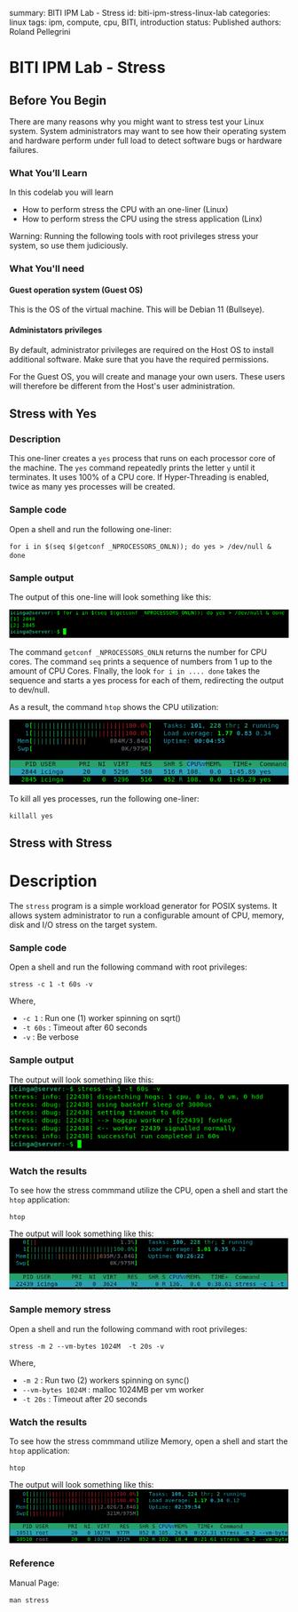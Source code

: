 summary: BITI IPM Lab - Stress
id: biti-ipm-stress-linux-lab
categories: linux
tags: ipm, compute, cpu, BITI, introduction
status: Published
authors: Roland Pellegrini

# BITI IPM Lab - Stress
<!-- ------------------------ -->
## Before You Begin 

There are many reasons why you might want to stress test your Linux system. System administrators may want to see how their operating system and hardware perform under full load to detect software bugs or hardware failures.

### What You’ll Learn

In this codelab you will learn
* How to perform stress the CPU with an one-liner (Linux)
* How to perform stress the CPU using the stress application (Linx)

<aside class="negative">
Warning: Running the following tools with root privileges stress your system, so use them judiciously.
</aside>

### What You'll need

#### Guest operation system (Guest OS)

This is the OS of the virtual machine. This will be Debian 11 (Bullseye).

#### Administators privileges

By default, administrator privileges are required on the Host OS to install additional software. Make sure that you have the required permissions.

For the Guest OS, you will create and manage your own users. These users will therefore be different from the Host's user administration. 



## Stress with Yes

### Description
This one-liner creates a `yes` process that runs on each processor core of the machine. The `yes` command repeatedly prints the letter `y` until it terminates. It uses 100% of a CPU core. If Hyper-Threading is enabled, twice as many yes processes will be created.

### Sample code

Open a shell and run the following one-liner:

```
for i in $(seq $(getconf _NPROCESSORS_ONLN)); do yes > /dev/null & done
```

### Sample output

The output of this one-line will look something like this:

![VirtualBox Extension](./img/biti-ipm-stress-yes-cmd.png)

The command `getconf _NPROCESSORS_ONLN` returns the number for CPU cores. The command `seq` prints a sequence of numbers from 1 up to the amount of CPU Cores. FInally, the look `for i in .... done` takes the sequence and starts a yes process for each of them, redirecting the output to dev/null.

As a result, the command `htop` shows the CPU utilization:

![VirtualBox Extension](./img/biti-ipm-stress-yes-htop.png)

To kill all yes processes, run the following one-liner:

```
killall yes
```

## Stress with Stress

# Description
The `stress` program is a simple workload generator for POSIX systems. It allows system administrator to run a configurable amount of CPU, memory, disk and I/O stress on the target system.

### Sample code

Open a shell and run the following command with root privileges:

```
stress -c 1 -t 60s -v
```

Where,
* `-c 1`   : Run one (1) worker spinning on sqrt()
* `-t 60s` : Timeout after 60 seconds
* `-v`     : Be verbose

### Sample output
The output will look something like this:
![VirtualBox Extension](./img/biti-ipm-stress-cmd.png)


### Watch the results

To see how the stress commmand utilize the CPU, open a shell and start the `htop` application:
```
htop
```

The output will look something like this:
![VirtualBox Extension](./img/biti-ipm-stress-result-htop.png)

### Sample memory stress

Open a shell and run the following command with root privileges:

```
stress -m 2 --vm-bytes 1024M  -t 20s -v
```

Where,
* `-m 2`   : Run two (2) workers spinning on sync()
* `--vm-bytes 1024M` : malloc 1024MB per vm worker
* `-t 20s` : Timeout after 20 seconds


### Watch the results

To see how the stress commmand utilize Memory, open a shell and start the `htop` application:
```
htop
```

The output will look something like this:
![VirtualBox Extension](./img/biti-ipm-stress-result-htop-memory.png)

### Reference

Manual Page:
```
man stress
```
